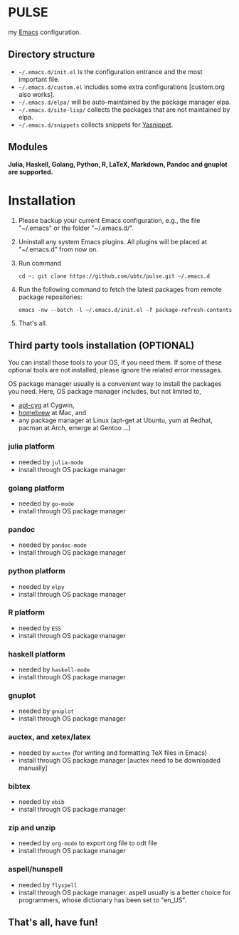 PULSE
=====

my [Emacs](https://www.gnu.org/software/emacs/) configuration.


## Directory structure
- `~/.emacs.d/init.el` is the configuration entrance and the most important file.
- `~/.emacs.d/custom.el` includes some extra configurations [custom.org also works].
- `~/.emacs.d/elpa/` will be auto-maintained by the package manager elpa.
- `~/.emacs.d/site-lisp/` collects the packages that are not maintained by elpa.
- `~/.emacs.d/snippets` collects snippets for [Yasnippet](https://github.com/capitaomorte/yasnippet).


## Modules
**Julia, Haskell, Golang, Python, R, LaTeX, Markdown, Pandoc and gnuplot are supported.**


# Installation
1. Please backup your current Emacs configuration, e.g., the file "~/.emacs" or the folder "~/.emacs.d/".
1. Uninstall any system Emacs plugins. All plugins will be placed at "~/.emacs.d" from now on.
1. Run command

    `cd ~; git clone https://github.com/ubtc/pulse.git ~/.emacs.d`

1. Run the following command to fetch the latest packages from remote package repositories:

    `emacs -nw --batch -l ~/.emacs.d/init.el -f package-refresh-contents`

1. That's all.


## Third party tools installation (OPTIONAL)
You can install those tools to your OS, if you need them. If some of these optional tools are not installed, please ignore the related error messages.

OS package manager usually is a convenient way to install the packages you need. Here, OS package manager includes, but not limited to,
- [apt-cyg](https://github.com/transcode-open/apt-cyg) at Cygwin,
- [homebrew](https://github.com/mxcl/homebrew) at Mac, and
- any package manager at Linux (apt-get at Ubuntu, yum at Redhat, pacman at Arch, emerge at Gentoo ...)

### julia platform
- needed by `julia-mode`
- install through OS package manager

### golang platform
- needed by `go-mode`
- install through OS package manager

### pandoc
- needed by `pandoc-mode`
- install through OS package manager

### python platform
- needed by `elpy`
- install through OS package manager

### R platform
- needed by `ESS`
- install through OS package manager

### haskell platform
- needed by `haskell-mode`
- install through OS package manager

### gnuplot
- needed by `gnuplot`
- install through OS package manager

### auctex, and xetex/latex
- needed by `auctex` (for writing and formatting TeX files in Emacs)
- install through OS package manager [auctex need to be downloaded manually]

### bibtex
- needed by `ebib`
- install through OS package manager

### zip and unzip
- needed by `org-mode` to export org file to odt file
- install through OS package manager

### aspell/hunspell
- needed by `flyspell`
- install through OS package manager. aspell usually is a better choice for programmers, whose dictionary has been set to "en_US".

## That's all, have fun!
